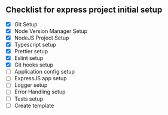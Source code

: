 ## Checklist for express project initial setup

-   [x] Git Setup
-   [x] Node Version Manager Setup
-   [x] NodeJS Project Setup
-   [x] Typescript setup
-   [x] Prettier setup
-   [x] Eslint setup
-   [x] Git hooks setup
-   [ ] Application config setup
-   [ ] ExpressJS app setup
-   [ ] Logger setup
-   [ ] Error Handling setup
-   [ ] Tests setup
-   [ ] Create template

